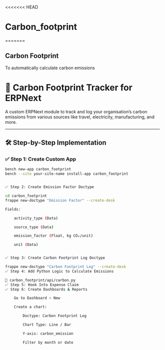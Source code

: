 <<<<<<< HEAD
# Carbon_footprint
=======
## Carbon Footprint

To automatically calculate carbon emissions

# 🌱 Carbon Footprint Tracker for ERPNext

A custom ERPNext module to track and log your organisation’s carbon emissions from various sources like travel, electricity, manufacturing, and more.

---

## 🛠️ Step-by-Step Implementation

### ✅ Step 1: Create Custom App

```bash
bench new-app carbon_footprint
bench --site your-site-name install-app carbon_footprint


✅ Step 2: Create Emission Factor Doctype

cd carbon_footprint
frappe new-doctype "Emission Factor" --create-desk

Fields:

    activity_type (Data)

    source_type (Data)

    emission_factor (Float, kg CO₂/unit)

    unit (Data)


✅ Step 3: Create Carbon Footprint Log Doctype

frappe new-doctype "Carbon Footprint Log" --create-desk
✅ Step 4: Add Python Logic to Calculate Emissions

📄 carbon_footprint/api/carbon.py
✅ Step 5: Hook Into Expense Claim
✅ Step 6: Create Dashboards & Reports

    Go to Dashboard > New

    Create a chart:

        Doctype: Carbon Footprint Log

        Chart Type: Line / Bar

        Y-axis: carbon_emission

        Filter by month or date
